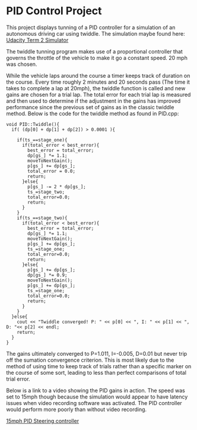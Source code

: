 # PID Control Project

This project displays tunning of a PID controller for a simulation of an autonomous driving car using twiddle. The simulation maybe found here: [Udacity Term 2 Simulator](https://github.com/udacity/self-driving-car-sim/releases)

The twiddle tunning program makes use of a proportional controller that governs the throttle of the vehicle to make it go a constant speed. 20 mph was chosen.

While the vehicle laps around the course a timer keeps track of duration on the course. Every time roughly 2 minutes and 20 seconds pass (The time it takes to complete a lap at 20mph), the twiddle function is called and new gains are chosen for a trial lap. The total error for each trial lap is measured and then used to determine if the adjustment in the gains has improved performance since the previous set of gains as in the classic twiddle method. Below is the code for the twiddle method as found in PID.cpp:

```
void PID::Twiddle(){
  if( (dp[0] + dp[1] + dp[2]) > 0.0001 ){

    if(ts_==stage_one){
      if(total_error < best_error){
        best_error = total_error;
        dp[gs_] *= 1.1;
        moveToNextGain();
        p[gs_] += dp[gs_];
        total_error = 0.0;
        return;
      }else{
        p[gs_] -= 2 * dp[gs_];
        ts_=stage_two;
        total_error=0.0;
        return;
      }
    }
    if(ts_==stage_two){
      if(total_error < best_error){
        best_error = total_error;
        dp[gs_] *= 1.1;
        moveToNextGain();
        p[gs_] += dp[gs_];
        ts_=stage_one;
        total_error=0.0;
        return;
      }else{
        p[gs_] += dp[gs_];
        dp[gs_] *= 0.9;
        moveToNextGain();
        p[gs_] += dp[gs_];
        ts_=stage_one;
        total_error=0.0;
        return;
      }
    }
  }else{
    cout << "Twiddle converged! P: " << p[0] << ", I: " << p[1] << ", D: "<< p[2] << endl;
    return;
  }
}

```

The gains ultimately converged to P=1.011, I=-0.005, D=0.01 but never trip off the sumation convergence criterion.
This is most likely due to the method of using time to keep track of trials rather than a specific marker on the course of some sort, leading to less than perfect comparisons of total trial error.

Below is a link to a video showing the PID gains in action. The speed was set to 15mph though because the simulation would appear to have latency issues when video recording software was activated. The PID controller would perform more poorly than without video recording.

[15mph PID Steering controller](https://youtu.be/TGOFMxPtl_E)




